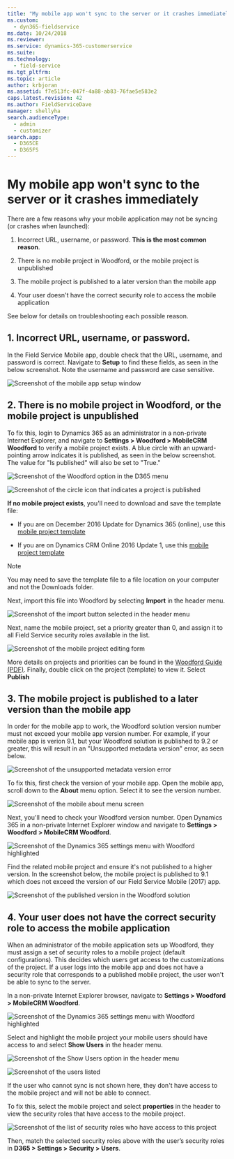 ```yaml
---
title: "My mobile app won't sync to the server or it crashes immediately (Dynamics 365 Field Service) | MicrosoftDocs"
ms.custom:
  - dyn365-fieldservice
ms.date: 10/24/2018
ms.reviewer:
ms.service: dynamics-365-customerservice
ms.suite:
ms.technology:
  - field-service
ms.tgt_pltfrm:
ms.topic: article
author: krbjoran
ms.assetid: f7e513fc-047f-4a88-ab83-76fae5e583e2
caps.latest.revision: 42
ms.author: FieldServiceDave
manager: shellyha
search.audienceType:
  - admin
  - customizer
search.app:
  - D365CE
  - D365FS
---
```

# My mobile app won't sync to the server or it crashes immediately

There are a few reasons why your mobile application may not be syncing (or crashes when launched):

1. Incorrect URL, username, or password. **This is the most common reason**.

2. There is no mobile project in Woodford, or the mobile project is unpublished

3. The mobile project is published to a later version than the mobile app

4. Your user doesn't have the correct security role to access the mobile application

See below for details on troubleshooting each possible reason.

## 1. Incorrect URL, username, or password.

In the Field Service Mobile app, double check that the URL, username, and password is correct. Navigate to **Setup** to find these fields, as seen in the below screenshot. Note the username and password are case sensitive.

![Screenshot of the mobile app setup window](media/Mobile-FAQs-image6.png)

## 2. There is no mobile project in Woodford, or the mobile project is unpublished

To fix this, login to Dynamics 365 as an administrator in a non-private Internet Explorer, and navigate to **Settings > Woodford > MobileCRM Woodford** to verify a mobile project exists. A blue circle with an upward-pointing arrow indicates it is published, as seen in the below screenshot. The value for "Is published" will also be set to "True."

![Screenshot of the Woodford option in the D365 menu](media/Mobile-FAQs-image3.png)

![Screenshot of the circle icon that indicates a project is published](media/Mobile-FAQs-image7.png)

**If no mobile project exists**, you'll need to download and save the template file:


- If you are on December 2016 Update for Dynamics 365 (online), use this [mobile project template](https://go.microsoft.com/fwlink/p/?linkid=836310)  

- If you are on Dynamics CRM Online 2016 Update 1, use this [mobile project template](https://go.microsoft.com/fwlink/p/?LinkId=808250)

>[!Note]
> You may need to save the template file to a file location on your computer and not the Downloads folder.

Next, import this file into Woodford by selecting **Import** in the header menu.

![Screenshot of the import button selected in the header menu](media/Mobile-FAQs-image8.png)

Next, name the mobile project, set a priority greater than 0, and assign it to all Field Service security roles available in the list.

![Screenshot of the mobile project editing form](media/Mobile-FAQs-image9.png)

More details on projects and priorities can be found in the [Woodford Guide (PDF)](https://www.resco.net/downloads/Woodford_Guide.pdf).
Finally, double click on the project (template) to view it. Select **Publish**

## 3. The mobile project is published to a later version than the mobile app

In order for the mobile app to work, the Woodford solution version number must not exceed your mobile app version number. For example, if your mobile app is verion 9.1, but your Woodford solution is published to 9.2 or greater, this will result in an "Unsupported metadata version" error, as seen below.

![Screenshot of the unsupported metadata version error](media/Mobile-FAQs-image10.png)

To fix this, first check the version of your mobile app. Open the mobile app, scroll down to the **About** menu option. Select it to see the version number.

![Screenshot of the mobile about menu screen](media/Mobile-FAQs-image1.png)

Next, you'll need to check your Woodford version number. Open Dynamics 365 in a non-private Internet Explorer window and navigate to **Settings > Woodford > MobileCRM Woodford**.

![Screenshot of the Dynamics 365 settings menu with Woodford highlighted](media/Mobile-FAQs-image3.png)

Find the related mobile project and ensure it's not published to a higher version. In the screenshot below, the mobile project is published to 9.1 which does not exceed the version of our Field Service Mobile (2017) app.

![Screenshot of the published version in the Woodford solution](media/Mobile-FAQs-image5.png)

## 4. Your user does not have the correct security role to access the mobile application

When an administrator of the mobile application sets up Woodford, they must assign a set of security roles to a mobile project (default configurations). This decides which users get access to the customizations of the project. If a user logs into the mobile app and does not have a security role that corresponds to a published mobile project, the user won't be able to sync to the server.

In a non-private Internet Explorer browser, navigate to **Settings > Woodford > MobileCRM Woodford**.


![Screenshot of the Dynamics 365 settings menu with Woodford highlighted](media/Mobile-FAQs-image3.png)  


Select and highlight the mobile project your mobile users should have access to and select **Show Users** in the header menu.

![Screenshot of the Show Users option in the header menu](media/Mobile-FAQs-image11.png)

![Screenshot of the users listed](media/Mobile-FAQs-image12.png)

If the user who cannot sync is not shown here, they don't have access to the mobile project and will not be able to connect.

To fix this, select the mobile project and select **properties** in the header to view the security roles that have access to the mobile project.

![Screenshot of the list of security roles who have access to this project](media/Mobile-FAQs-image13.png)

Then, match the selected security roles above with the user’s security roles in **D365 > Settings > Security > Users**.

